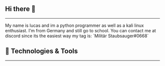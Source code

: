 ## Hi there 👋
<hr></hr>
My name is lucas and im a python programmer as well as a kali linux enthusiast. I'm from Germany and still go to school.
You can contact me at discord since its the easiest way my tag is: `Militär Staubsauger#0668`

## 🔧 Technologies & Tools
<hr></hr>
